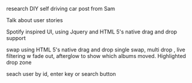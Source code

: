 research DIY self driving car post from Sam


Talk about user stories

Spotify inspired UI,  using Jquery and HTML 5's native drag and drop support

swap using HTML 5's native drag and drop
single swap, multi drop , live filtering w fade out, afterglow to show which albums moved. Highlighted drop zone

seach user by id, enter key or search button
